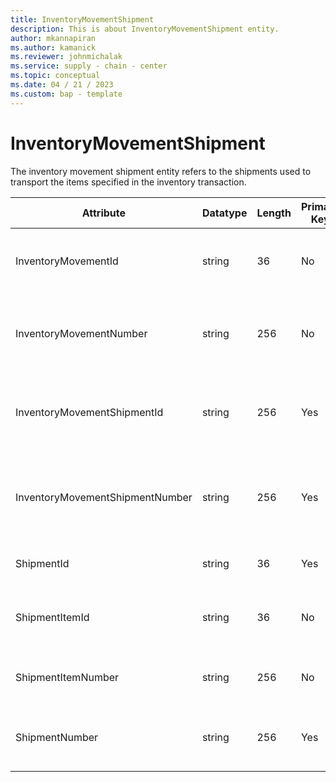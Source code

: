 ```yaml
---
title: InventoryMovementShipment
description: This is about InventoryMovementShipment entity.
author: mkannapiran
ms.author: kamanick
ms.reviewer: johnmichalak
ms.service: supply - chain - center
ms.topic: conceptual
ms.date: 04 / 21 / 2023
ms.custom: bap - template
---
```


# **InventoryMovementShipment**

The inventory movement shipment entity refers to the shipments used to transport the items specified in the inventory transaction.

|	Attribute	|	Datatype	|	Length	|	Primary Key	|	Description	|
|---------------|--------|------|----------|-----------|
|	InventoryMovementId	|	string	|	36	|	No	|	Inventory movement id for the inventory shipment	|
|	InventoryMovementNumber	|	string	|	256	|	No	|	Inventory movement number for the inventory shipment	|
|	InventoryMovementShipmentId	|	string	|	256	|	Yes	|	Inventory movement shipment id for the inventory shipment	|
|	InventoryMovementShipmentNumber	|	string	|	256	|	Yes	|	Inventory movement shipment number for the inventory shipment	|
|	ShipmentId	|	string	|	36	|	Yes	|	The unique identifier of a Shipment.	|
|	ShipmentItemId	|	string	|	36	|	No	|	Shipment item id for the inventory shipment	|
|	ShipmentItemNumber	|	string	|	256	|	No	|	The shipment line number.	|
|	ShipmentNumber	|	string	|	256	|	Yes	|	Shipment number for the inventory shipment	|
